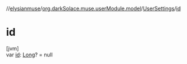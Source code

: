//[elysianmuse](../../../index.md)/[org.darkSolace.muse.userModule.model](../index.md)/[UserSettings](index.md)/[id](id.md)

# id

[jvm]\
var [id](id.md): [Long](https://kotlinlang.org/api/latest/jvm/stdlib/kotlin/-long/index.html)? = null
